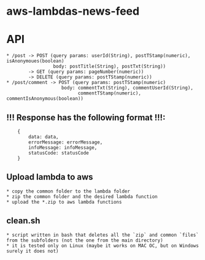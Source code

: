 # aws-lambdas-news-feed

# API
```
* /post -> POST (query params: userId(String), postTStamp(numeric), isAnonymoues(boolean)
                 body: postTitle(String), postTxt(String))
        -> GET (query params: pageNumber(numeric))
        -> DELETE (query params: postTStamp(numeric))
* /post/comment -> POST (query params: postTStamp(numeric)
                    body: commentTxt(String), commentUserId(String), 
                          commentTStamp(numeric), commentIsAnonymous(boolean))
```

## !!! Response has the following format !!!: 
```
    {
        data: data,
        errorMessage: errorMessage,
        infoMessage: infoMessage,
        statusCode: statusCode
    }
```

## Upload lambda to aws
    * copy the common folder to the lambda folder
    * zip the common folder and the desired lambda function 
    * upload the *.zip to aws lambda functions

## clean.sh
    * script written in bash that deletes all the `zip` and common `files` from the subfolders (not the one from the main directory)
    * it is tested only on Linux (maybe it works on MAC OC, but on Windows surely it does not)

